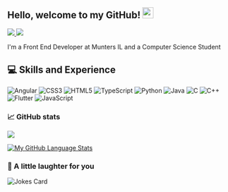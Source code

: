 
<!-- ![](https://raw.githubusercontent.com/Reut212/Reut212/master/banner.gif) -->

## Hello, welcome to my GitHub! <img src="https://raw.githubusercontent.com/zluvsand/zluvsand/master/wave.gif" height="25px" width="25px">

<a href="https://www.linkedin.com/in/reut-hadad/">
    <img src="https://img.shields.io/badge/LINKEDIN-12100E?logo=linkedin&color=282A36&logoColor=white" />
</a>
<a href="https://github.com/Reut212">
    <img src="https://img.shields.io/badge/GITHUB-12100E?logo=github&color=fe6e95&logoColor=white" />
</a>
<p> I'm a Front End Developer at Munters IL and a Computer Science Student </p>

## :computer: Skills and Experience
![Angular](https://img.shields.io/badge/ANGULAR-12100E?logo=angular&color=282A36&logoColor=white) 
![CSS3](https://img.shields.io/badge/CSS3-12100E?logo=css3&color=fe6e95&logoColor=white) 
![HTML5](https://img.shields.io/badge/HTML5-12100E?logo=html5&color=282A36&logoColor=white) 
![TypeScript](https://img.shields.io/badge/TypeScript-12100E?logo=typescript&color=fe6e95&logoColor=white) 
![Python](https://img.shields.io/badge/Python-12100E?logo=Python&color=282A36&logoColor=white) 
![Java](https://img.shields.io/badge/Java-12100E?logo=Java&color=fe6e95&logoColor=white) 
![C](https://img.shields.io/badge/C-12100E?logo=C&color=282A36&logoColor=white) 
![C++](https://img.shields.io/badge/C++-12100E?logo=C++&color=fe6e95&logoColor=white) 
![Flutter](https://img.shields.io/badge/Flutter-12100E?logo=Flutter&color=282A36&logoColor=white) 
![JavaScript](https://img.shields.io/badge/JavaScript-12100E?logo=JavaScript&color=fe6e95&logoColor=white)

<!-- SKILLS-AND-EXPERIENCE:END -->

### 📈 GitHub stats
<img src="https://github-readme-streak-stats.herokuapp.com/?user=Reut212&theme=dracula"/>

[![My GitHub Language Stats](https://github-readme-stats.vercel.app/api/top-langs/?username=Reut212&langs_count=5&theme=dracula)]()


### 🙊 A little laughter for you
![Jokes Card](https://readme-jokes.vercel.app/api?theme=dracula)

<!-- [![Header](https://raw.githubusercontent.com/zluvsand/zluvsand/master/header.png "Header")](https://medium.com/@zluvsand) -->
<!-- <img src="https://media.giphy.com/media/Cmr1OMJ2FN0B2/source.gif" width="280" height="auto" /></a> -->
